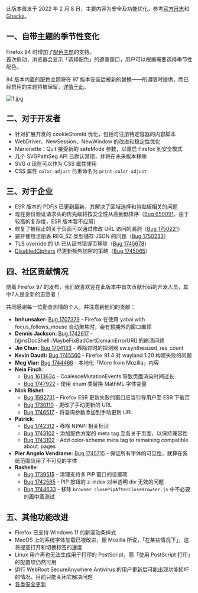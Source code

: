 此版本首发于 2022 年 2 月 8 日，主要内容为安全及功能优化，参考[官方日志](https://www.mozilla.org/en-US/firefox/97.0/releasenotes/)和 [Ghacks](https://www.ghacks.net/2022/02/08/mozilla-firefox-97-0-here-is-what-is-new/)。

## 一、自带主题的季节性变化

Firefox 94 时增加了[配色主题](https://support.mozilla.org/zh-CN/kb/personalize-firefox-colorways)的支持。  
首次启动，浏览器会显示「选择配色」的遮罩窗口，用户可以根据需要选择季节性配色。

94 版本内置的配色主题将在 97 版本安装后被新的替换——所谓限时提供，而已经启用的主题将被保留，[详情于此](https://support.mozilla.org/zh-CN/kb/whats-new-colorways)。

![1.jpg](https://s2.loli.net/2022/02/19/yXeHYbMG7QrnRau.jpg)

## 二、对于开发者

+ 针对扩展开发的 cookieStoreId 优化，包括可注册特定容器的内容脚本
+ WebDriver、NewSession、NewWindow 的改进和稳定性优化
+ Marionette：Quit 接受新的 safeMode 参数，以重启 Firefox 到安全模式
+ 几个 SVGPathSeg API 已默认禁用，并将在未来版本移除
+ SVG d 现在可以作为 CSS 属性使用
+ CSS 属性 `color-adjust` 已重命名为 `print-color-adjust`

## 三、对于企业

+ ESR 版本的 PDFjs 已更到最新，其解决了区域选择和剪贴板相关的问题
+ 现在身份验证请求头的优先级将按安全性从高到低排序（[Bug 650091](https://bugzilla.mozilla.org/show_bug.cgi?id=650091)，由于较高的复杂度，ESR 版本暂不应用）
+ 修复了被阻止的关于页面可以通过修改 URL 访问的漏洞（[Bug 1750221](https://bugzilla.mozilla.org/show_bug.cgi?id=1750221)）
+ 避开使用注册表 REG_SZ 类型储存 JSON 的问题（[Bug 1750233](https://bugzilla.mozilla.org/show_bug.cgi?id=1750233)）
+ TLS override 的 UI 已从证书错误页移除（[Bug 1745678](https://bugzilla.mozilla.org/show_bug.cgi?id=1745678)）
+ [DisabledCiphers](https://github.com/mozilla/policy-templates/blob/master/README.md#disabledciphers) 已更新额外加密的策略（[Bug 1745065](https://bugzilla.mozilla.org/show_bug.cgi?id=1745065)）

## 四、社区贡献情况

随着 Firefox 97 的发布，我们欣喜欢迎在此版本中首次贡献代码的开发人员，其中7人是全新的志愿者！

共同感谢每一位勤奋热情的个人，并注意到他们的贡献：

- **bnhunsaker:** [Bug 1707379](https://bugzilla.mozilla.org/show_bug.cgi?id=1707379) - Firefox 在使用 yabai with focus_follows_mouse 自动聚焦时，会有预期外的窗口置顶
- **Dennis Jackson:** [Bug 1742617](https://bugzilla.mozilla.org/show_bug.cgi?id=1742617) - [@nsDocShell::MaybeFixBadCertDomainErrorURI] 的崩溃问题
- **Jin Chun:** [Bug 1704133](https://bugzilla.mozilla.org/show_bug.cgi?id=1704133) - 移除过时的探测器 sw.synthesized_res_count
- **Kevin Daudt:** [Bug 1745560](https://bugzilla.mozilla.org/show_bug.cgi?id=1745560) - Firefox 91.4 对 wayland 1.20 构建失败的问题
- **Meg Viar:** [Bug 1744466](https://bugzilla.mozilla.org/show_bug.cgi?id=1744466) - 本地化「More from Mozilla」内容
- **Neia Finch**:
  - [Bug 1613634](https://bugzilla.mozilla.org/show_bug.cgi?id=1613634) - CoalesceMutationEvents 导致页面渲染时间过长
  - [Bug 1747922](https://bugzilla.mozilla.org/show_bug.cgi?id=1747922) - 使用 enum 类替换 MathML 字体变量
- **Nick Rishel**:
  - [Bug 1592731](https://bugzilla.mozilla.org/show_bug.cgi?id=1592731) - Firefox ESR 更新失败的窗口应当引导用户至 ESR 下载页
  - [Bug 1730110](https://bugzilla.mozilla.org/show_bug.cgi?id=1730110) - 更改了手动更新的 URL
  - [Bug 1746517](https://bugzilla.mozilla.org/show_bug.cgi?id=1746517) - 将查询参数添加到手动更新 URL
- **Patrick**:
  - [Bug 1742312](https://bugzilla.mozilla.org/show_bug.cgi?id=1742312) - 移除 NPAPI 相关标识
  - [Bug 1743102](https://bugzilla.mozilla.org/show_bug.cgi?id=1743102) - 添加配色方案的 meta tag 至各关于页面，以保持兼容性
  - [Bug 1743102](https://bugzilla.mozilla.org/show_bug.cgi?id=1743102) - Add color-scheme meta tag to remaining compatible about: pages
- **Pier Angelo Vendrame:** [Bug 1745715](https://bugzilla.mozilla.org/show_bug.cgi?id=1745715) - 保证所有字体的可见性，就算在系统范围应用了不可见的字体
- **Rashelle**:
  - [Bug 1739515](https://bugzilla.mozilla.org/show_bug.cgi?id=1739515) - 清理支持多 PiP 窗口的设置项
  - [Bug 1742585](https://bugzilla.mozilla.org/show_bug.cgi?id=1742585) - PIP 按钮的 z-index 对半透明 div 无效的问题
  - [Bug 1744633](https://bugzilla.mozilla.org/show_bug.cgi?id=1744633) - 移除 `browser_closePipAfterCloseBrowser.js` 中不必要的画中画测试

## 五、其他功能改进

+ Firefox 已支持 Windows 11 的新滚动条样式
+ MacOS 上的系统字体加载已被改进，据 Mozilla 所说，「在某些情况下」，这将提高打开和切换标签的速度
+ Linux 用户再也无法生成用于打印的 PostScript，而「使用 PostScript 打印」的配置项仍然可用
+ 运行 WebRoot SecureAnywhere Antivirus 的用户更新后可能出现功能损坏的情况，目前只能关闭它解决问题
+ [各类安全更新](https://www.mozilla.org/security/advisories/mfsa2022-04/)